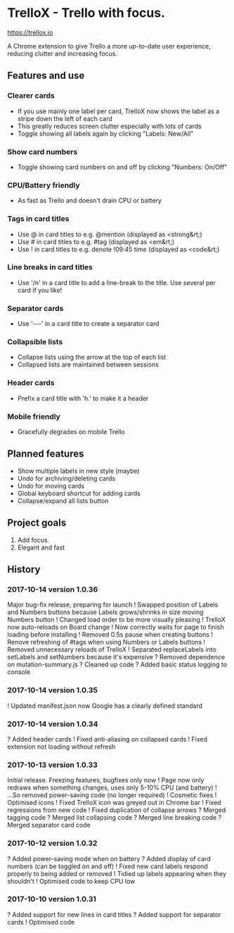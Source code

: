 # TrelloX - Trello with focus.

https://trellox.io

A Chrome extension to give Trello a more up-to-date user experience, reducing clutter and increasing focus.

## Features and use
### Clearer cards
- If you use mainly one label per card, TrelloX now shows the label as a stripe down the left of each card
- This greatly reduces screen clutter especially with lots of cards
- Toggle showing all labels again by clicking "Labels: New/All"

### Show card numbers
- Toggle showing card numbers on and off by clicking "Numbers: On/Off"

### CPU/Battery friendly
- As fast as Trello and doesn't drain CPU or battery

### Tags in card titles
- Use @ in card titles to e.g. @mention (displayed as &lt;strong&rt;)
- Use # in card titles to e.g. #tag (displayed as &lt;em&rt;)
- Use ! in card titles to e.g. denote !09:45 time (displayed as &lt;code&rt;)

### Line breaks in card titles
- Use '/n' in a card title to add a line-break to the title. Use several per card if you like!

### Separator cards
- Use '---' in a card title to create a separator card

### Collapsible lists
- Collapse lists using the arrow at the top of each list
- Collapsed lists are maintained between sessions

### Header cards
- Prefix a card title with 'h.' to make it a header

### Mobile friendly
- Gracefully degrades on mobile Trello

## Planned features
- Show multiple labels in new style (maybe)
- Undo for archiving/deleting cards
- Undo for moving cards
- Global keyboard shortcut for adding cards
- Collapse/expand all lists button

## Project goals
1. Add focus
2. Elegant and fast

## History
### 2017-10-14 version 1.0.36
Major bug-fix release, preparing for launch
! Swapped position of Labels and Numbers buttons because Labels grows/shrinks in size moving Numbers button
! Changed load order to be more visually pleasing
! TrelloX now auto-reloads on Board change
! Now correctly waits for page to finish loading before installing
! Removed 0.5s pause when creating buttons
! Renove refreshing of #tags when using Numbers or Labels buttons
! Removed unnecessary reloads of TrelloX
! Separated replaceLabels into setLabels and setNumbers because it's expensive
? Removed dependence on mutation-summary.js
? Cleaned up code
? Added basic status logging to console

### 2017-10-14 version 1.0.35
! Updated manifest.json now Google has a clearly defined standard

### 2017-10-14 version 1.0.34
? Added header cards
! Fixed anti-aliasing on collapsed cards
! Fixed extension not loading without refresh

### 2017-10-13 version 1.0.33
Initial release. Freezing features, bugfixes only now
! Page now only redraws when something changes, uses only 5-10% CPU (and battery)
! ...So removed power-saving code (no longer required)
! Cosmetic fixes
! Optimised icons
! Fixed TrelloX icon was greyed out in Chrome bar
! Fixed regressions from new code
! Fixed duplication of collapse arrows
? Merged tagging code
? Merged list collapsing code
? Merged line breaking code
? Merged separator card code

### 2017-10-12 version 1.0.32
? Added power-saving mode when on battery
? Added display of card numbers (can be toggled on and off)
! Fixed new card labels respond properly to being added or removed
! Tidied up labels appearing when they shouldn't
! Optimised code to keep CPU low

### 2017-10-10 version 1.0.31
? Added support for new lines in card titles
? Added support for separator cards
! Optimised code
